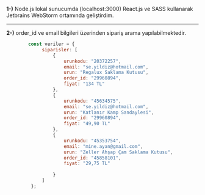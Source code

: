 **1-)** Node.js lokal sunucumda (localhost:3000) React.js ve SASS kullanarak Jetbrains WebStorm ortamında geliştirdim.
____________________________________________________________________________________________________________________________________

**2-)** order_id ve email bilgileri üzerinden sipariş arama yapılabilmektedir.

```javascript 
        const veriler = {
             siparisler: [
                 {
                     urunkodu: "20372257",
                     email: "se.yildiz@hotmail.com",
                     urun: "Regalux Saklama Kutusu",
                     order_id: "29960894",
                     fiyat: "134 TL"
                 },
                 {
                     urunkodu: "45634575",
                     email: "se.yildiz@hotmail.com",
                     urun: "Katlanır Kamp Sandaylesi",
                     order_id: "29960894",
                     fiyat: "49,90 TL"
                 },
                 {
                     urunkodu: "45353754",
                     email: "mine.ayan@gmail.com",
                     urun: "Zeller Ahşap Çam Saklama Kutusu",
                     order_id: "45858101",
                     fiyat: "29,75 TL"
 
                 }
             ]
         };
         
```

